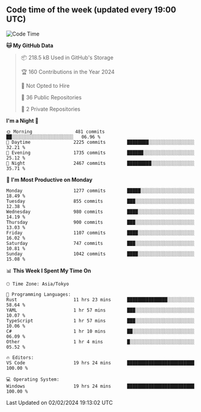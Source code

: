 ## Code time of the week (updated every 19:00 UTC)

<!--START_SECTION:waka-->
![Code Time](http://img.shields.io/badge/Code%20Time-2%2C604%20hrs%2016%20mins-blue)

**🐱 My GitHub Data** 

> 📦 218.5 kB Used in GitHub's Storage 
 > 
> 🏆 160 Contributions in the Year 2024
 > 
> 🚫 Not Opted to Hire
 > 
> 📜 36 Public Repositories 
 > 
> 🔑 2 Private Repositories 
 > 
**I'm a Night 🦉** 

```text
🌞 Morning                481 commits         ██░░░░░░░░░░░░░░░░░░░░░░░   06.96 % 
🌆 Daytime                2225 commits        ████████░░░░░░░░░░░░░░░░░   32.21 % 
🌃 Evening                1735 commits        ██████░░░░░░░░░░░░░░░░░░░   25.12 % 
🌙 Night                  2467 commits        █████████░░░░░░░░░░░░░░░░   35.71 % 
```
📅 **I'm Most Productive on Monday** 

```text
Monday                   1277 commits        █████░░░░░░░░░░░░░░░░░░░░   18.49 % 
Tuesday                  855 commits         ███░░░░░░░░░░░░░░░░░░░░░░   12.38 % 
Wednesday                980 commits         ████░░░░░░░░░░░░░░░░░░░░░   14.19 % 
Thursday                 900 commits         ███░░░░░░░░░░░░░░░░░░░░░░   13.03 % 
Friday                   1107 commits        ████░░░░░░░░░░░░░░░░░░░░░   16.02 % 
Saturday                 747 commits         ███░░░░░░░░░░░░░░░░░░░░░░   10.81 % 
Sunday                   1042 commits        ████░░░░░░░░░░░░░░░░░░░░░   15.08 % 
```


📊 **This Week I Spent My Time On** 

```text
🕑︎ Time Zone: Asia/Tokyo

💬 Programming Languages: 
Rust                     11 hrs 23 mins      ███████████████░░░░░░░░░░   58.64 % 
YAML                     1 hr 57 mins        ███░░░░░░░░░░░░░░░░░░░░░░   10.07 % 
TypeScript               1 hr 57 mins        ███░░░░░░░░░░░░░░░░░░░░░░   10.06 % 
C#                       1 hr 10 mins        ██░░░░░░░░░░░░░░░░░░░░░░░   06.09 % 
Other                    1 hr 4 mins         █░░░░░░░░░░░░░░░░░░░░░░░░   05.52 % 

🔥 Editors: 
VS Code                  19 hrs 24 mins      █████████████████████████   100.00 % 

💻 Operating System: 
Windows                  19 hrs 24 mins      █████████████████████████   100.00 % 
```


 Last Updated on 02/02/2024 19:13:02 UTC
<!--END_SECTION:waka-->